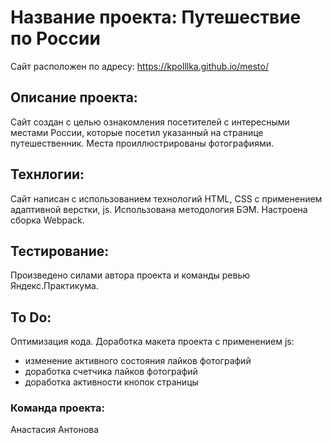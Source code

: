 # Название проекта: **Путешествие по России**
Сайт расположен по адресу: https://kpolllka.github.io/mesto/

## Описание проекта:
Сайт создан с целью ознакомления посетителей с интересными местами России, которые посетил указанный на странице путешественник. Места проиллюстрированы фотографиями.

## Технлогии:
Сайт написан с использованием технологий HTML, CSS с применением адаптивной верстки, js.
Использована методология БЭМ.
Настроена сборка Webpack.

## Тестирование:
Произведено силами автора проекта и команды ревью Яндекс.Практикума.

## To Do:
Оптимизация кода.
Доработка макета проекта с применением js:
- изменение активного состояния лайков фотографий
- доработка счетчика лайков фотографий
- доработка активности кнопок страницы

### Команда проекта:
Анастасия Антонова
